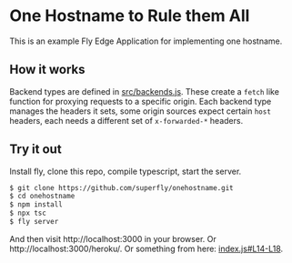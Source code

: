 # One Hostname to Rule them All

This is an example Fly Edge Application for implementing one hostname.

## How it works

Backend types are defined in [src/backends.js](src/backends.js). These create a `fetch` like function for proxying requests to a specific origin. Each backend type manages the headers it sets, some origin sources expect certain `host` headers, each needs a different set of `x-forwarded-*` headers.

## Try it out

Install fly, clone this repo, compile typescript, start the server.

```bash
$ git clone https://github.com/superfly/onehostname.git
$ cd onehostname
$ npm install
$ npx tsc
$ fly server
```

And then visit http://localhost:3000 in your browser. Or http://localhost:3000/heroku/. Or something from here: [index.js#L14-L18](index.js#L14-L18).
